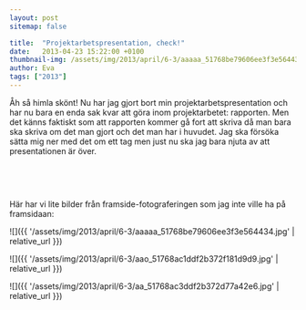 ```yaml
---
layout: post
sitemap: false

title:  "Projektarbetspresentation, check!"
date:   2013-04-23 15:22:00 +0100
thumbnail-img: /assets/img/2013/april/6-3/aaaaa_51768be79606ee3f3e564434.jpg
author: Eva
tags: ["2013"]
---
```


Åh så himla skönt! Nu har jag gjort bort min projektarbetspresentation och har nu bara en enda sak kvar att göra inom projektarbetet: rapporten. Men det känns faktiskt som att rapporten kommer gå fort att skriva då man bara ska skriva om det man gjort och det man har i huvudet. Jag ska försöka sätta mig ner med det om ett tag men just nu ska jag bara njuta av att presentationen är över.




 




 




Här har vi lite bilder från framside-fotograferingen som jag inte ville ha på framsidaan:

![]({{ '/assets/img/2013/april/6-3/aaaaa_51768be79606ee3f3e564434.jpg'  | relative_url }})

![]({{ '/assets/img/2013/april/6-3/aao_51768ac1ddf2b372f181d9d9.jpg'  | relative_url }})

![]({{ '/assets/img/2013/april/6-3/aa_51768ac3ddf2b372d77a42e6.jpg'  | relative_url }})

